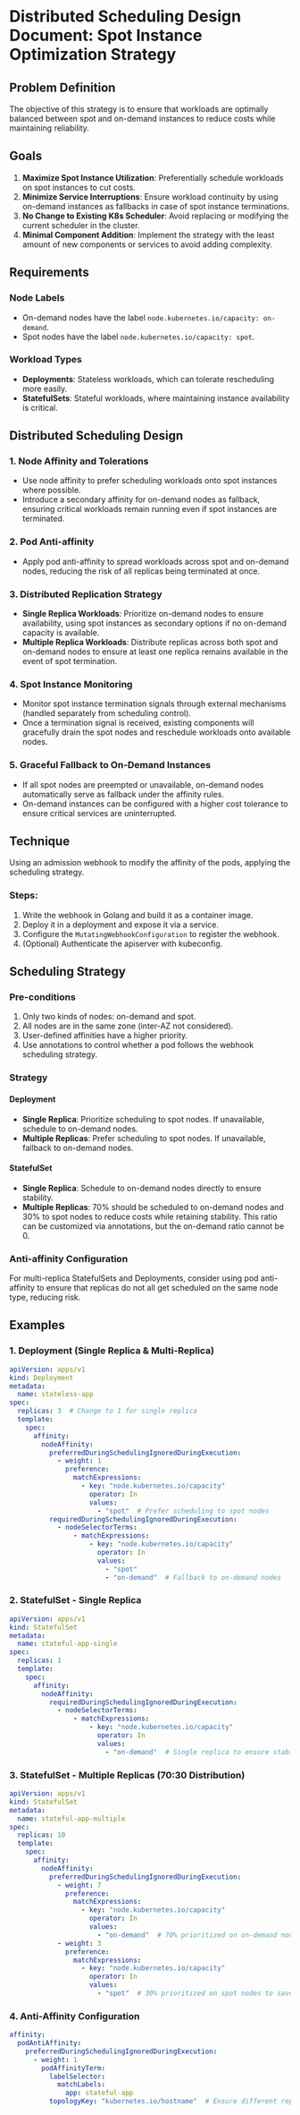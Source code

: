# Distributed Scheduling Design Document: Spot Instance Optimization Strategy

## Problem Definition
The objective of this strategy is to ensure that workloads are optimally balanced between spot and on-demand instances to reduce costs while maintaining reliability.

## Goals
1. **Maximize Spot Instance Utilization**: Preferentially schedule workloads on spot instances to cut costs.
2. **Minimize Service Interruptions**: Ensure workload continuity by using on-demand instances as fallbacks in case of spot instance terminations.
3. **No Change to Existing K8s Scheduler**: Avoid replacing or modifying the current scheduler in the cluster.
4. **Minimal Component Addition**: Implement the strategy with the least amount of new components or services to avoid adding complexity.

## Requirements

### Node Labels
- On-demand nodes have the label `node.kubernetes.io/capacity: on-demand`.
- Spot nodes have the label `node.kubernetes.io/capacity: spot`.

### Workload Types
- **Deployments**: Stateless workloads, which can tolerate rescheduling more easily.
- **StatefulSets**: Stateful workloads, where maintaining instance availability is critical.

## Distributed Scheduling Design

### 1. Node Affinity and Tolerations
- Use node affinity to prefer scheduling workloads onto spot instances where possible.
- Introduce a secondary affinity for on-demand nodes as fallback, ensuring critical workloads remain running even if spot instances are terminated.

### 2. Pod Anti-affinity
- Apply pod anti-affinity to spread workloads across spot and on-demand nodes, reducing the risk of all replicas being terminated at once.

### 3. Distributed Replication Strategy
- **Single Replica Workloads**: Prioritize on-demand nodes to ensure availability, using spot instances as secondary options if no on-demand capacity is available.
- **Multiple Replica Workloads**: Distribute replicas across both spot and on-demand nodes to ensure at least one replica remains available in the event of spot termination.

### 4. Spot Instance Monitoring
- Monitor spot instance termination signals through external mechanisms (handled separately from scheduling control).
- Once a termination signal is received, existing components will gracefully drain the spot nodes and reschedule workloads onto available nodes.

### 5. Graceful Fallback to On-Demand Instances
- If all spot nodes are preempted or unavailable, on-demand nodes automatically serve as fallback under the affinity rules.
- On-demand instances can be configured with a higher cost tolerance to ensure critical services are uninterrupted.

## Technique
Using an admission webhook to modify the affinity of the pods, applying the scheduling strategy.

### Steps:
1. Write the webhook in Golang and build it as a container image.
2. Deploy it in a deployment and expose it via a service.
3. Configure the `MutatingWebhookConfiguration` to register the webhook.
4. (Optional) Authenticate the apiserver with kubeconfig.

## Scheduling Strategy

### Pre-conditions
1. Only two kinds of nodes: on-demand and spot.
2. All nodes are in the same zone (inter-AZ not considered).
3. User-defined affinities have a higher priority.
4. Use annotations to control whether a pod follows the webhook scheduling strategy.

### Strategy

#### Deployment
- **Single Replica**: Prioritize scheduling to spot nodes. If unavailable, schedule to on-demand nodes.
- **Multiple Replicas**: Prefer scheduling to spot nodes. If unavailable, fallback to on-demand nodes.

#### StatefulSet
- **Single Replica**: Schedule to on-demand nodes directly to ensure stability.
- **Multiple Replicas**: 70% should be scheduled to on-demand nodes and 30% to spot nodes to reduce costs while retaining stability. This ratio can be customized via annotations, but the on-demand ratio cannot be 0.

### Anti-affinity Configuration
For multi-replica StatefulSets and Deployments, consider using pod anti-affinity to ensure that replicas do not all get scheduled on the same node type, reducing risk.

## Examples

### 1. Deployment (Single Replica & Multi-Replica)

```yaml
apiVersion: apps/v1
kind: Deployment
metadata:
  name: stateless-app
spec:
  replicas: 3  # Change to 1 for single replica
  template:
    spec:
      affinity:
        nodeAffinity:
          preferredDuringSchedulingIgnoredDuringExecution:
            - weight: 1
              preference:
                matchExpressions:
                  - key: "node.kubernetes.io/capacity"
                    operator: In
                    values:
                      - "spot"  # Prefer scheduling to spot nodes
          requiredDuringSchedulingIgnoredDuringExecution:
            - nodeSelectorTerms:
                - matchExpressions:
                    - key: "node.kubernetes.io/capacity"
                      operator: In
                      values:
                        - "spot"
                        - "on-demand"  # Fallback to on-demand nodes
```
### 2. StatefulSet - Single Replica
```yaml
apiVersion: apps/v1
kind: StatefulSet
metadata:
  name: stateful-app-single
spec:
  replicas: 1
  template:
    spec:
      affinity:
        nodeAffinity:
          requiredDuringSchedulingIgnoredDuringExecution:
            - nodeSelectorTerms:
                - matchExpressions:
                    - key: "node.kubernetes.io/capacity"
                      operator: In
                      values:
                        - "on-demand"  # Single replica to ensure stability
```
### 3. StatefulSet - Multiple Replicas (70:30 Distribution)
```yaml
apiVersion: apps/v1
kind: StatefulSet
metadata:
  name: stateful-app-multiple
spec:
  replicas: 10
  template:
    spec:
      affinity:
        nodeAffinity:
          preferredDuringSchedulingIgnoredDuringExecution:
            - weight: 7
              preference:
                matchExpressions:
                  - key: "node.kubernetes.io/capacity"
                    operator: In
                    values:
                      - "on-demand"  # 70% prioritized on on-demand nodes for stability
            - weight: 3
              preference:
                matchExpressions:
                  - key: "node.kubernetes.io/capacity"
                    operator: In
                    values:
                      - "spot"  # 30% prioritized on spot nodes to save costs
```
### 4. Anti-Affinity Configuration
```yaml
affinity:
  podAntiAffinity:
    preferredDuringSchedulingIgnoredDuringExecution:
      - weight: 1
        podAffinityTerm:
          labelSelector:
            matchLabels:
              app: stateful-app
          topologyKey: "kubernetes.io/hostname"  # Ensure different replicas are spread across nodes
```
